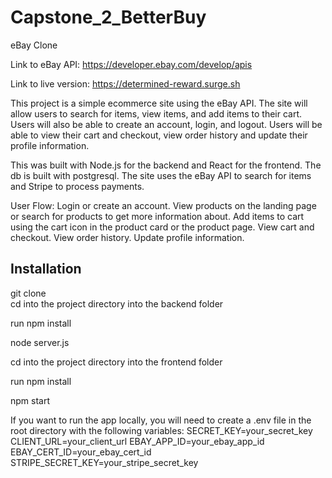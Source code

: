 # Capstone_2_BetterBuy

eBay Clone

Link to eBay API: https://developer.ebay.com/develop/apis

Link to live version: https://determined-reward.surge.sh

This project is a simple ecommerce site using the eBay API. The site will allow users to search for items, view items, and add items to their cart. Users will also be able to create an account, login, and logout. Users will be able to view their cart and checkout, view order history and update their profile information.

This was built with Node.js for the backend and React for the frontend. The db is built with postgresql. The site uses the eBay API to search for items and Stripe to process payments.

User Flow: Login or create an account. View products on the landing page or search for products to get more information about. Add items to cart using the cart icon in the product card or the product page. View cart and checkout. View order history. Update profile information.

## Installation

git clone  
cd into the project directory into the backend folder

run npm install

node server.js

cd into the project directory into the frontend folder

run npm install

npm start

If you want to run the app locally, you will need to create a .env file in the root directory with the following variables: SECRET_KEY=your_secret_key CLIENT_URL=your_client_url EBAY_APP_ID=your_ebay_app_id EBAY_CERT_ID=your_ebay_cert_id STRIPE_SECRET_KEY=your_stripe_secret_key

